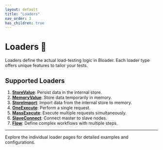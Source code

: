 ```yaml
---
layout: default
title: "Loaders"
nav_order: 3
has_children: true
---
```


# Loaders 🚦

Loaders define the actual load-testing logic in Bloader. Each loader type offers unique features to tailor your tests.

## Supported Loaders
1. **[StoreValue](storevalue.md)**: Persist data in the internal store.
2. **[MemoryValue](memoryvalue.md)**: Store data temporarily in memory.
3. **[StoreImport](storeimport.md)**: Import data from the internal store to memory.
4. **[OneExecute](oneexecute.md)**: Perform a single request.
5. **[MassExecute](massexecute.md)**: Execute multiple requests simultaneously.
6. **[SlaveConnect](slaveconnect.md)**: Connect master to slave nodes.
7. **[Flow](flow.md)**: Define complex workflows with multiple steps.

---

Explore the individual loader pages for detailed examples and configurations.
